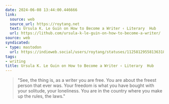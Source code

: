 ```yaml
---
date: 2024-06-08 13:44:00.446666
link:
  source: web
  source_url: https://roytang.net
  text: Ursula K. Le Guin on How to Become a Writer ‹ Literary  Hub
  url: https://lithub.com/ursula-k-le-guin-on-how-to-become-a-writer/
source: web
syndicated:
- type: mastodon
  url: https://indieweb.social/users/roytang/statuses/112581295581363188
tags:
- writing
title: Ursula K. Le Guin on How to Become a Writer ‹ Literary  Hub
---
```


> "See, the thing is, as a writer you are free. You are about the freest person that ever was. Your freedom is what you have bought with your solitude, your loneliness. You are in the country where you make up the rules, the laws."